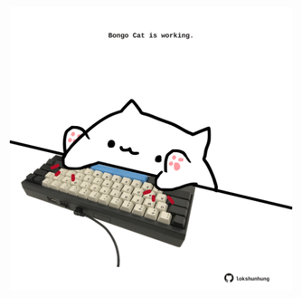 <!-- built at 17/06/2021, 21:01:24 UTC -->
<p align="center">
  <img width="500" height="500" src="./ReadmeImage.svg">
</p>
